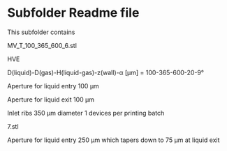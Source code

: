 # Subfolder Readme file
This subfolder contains

MV_T_100_365_600_6.stl 

HVE

D(liquid)-D(gas)-H(liquid-gas)-z(wall)-α [µm]
= 100-365-600-20-9°

Aperture for liquid entry
100 µm

Aperture for liquid exit
100 µm

Inlet ribs 350 µm diameter
1 devices per printing batch

7.stl

Aperture for liquid entry
250 µm which tapers down to 75 µm at liquid exit